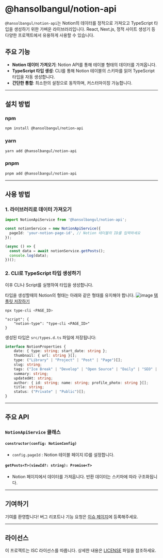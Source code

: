 # @hansolbangul/notion-api

`@hansolbangul/notion-api`는 Notion의 데이터를 정적으로 가져오고 TypeScript 타입을 생성하기 위한 가벼운 라이브러리입니다. React, Next.js, 정적 사이트 생성기 등 다양한 프로젝트에서 유용하게 사용할 수 있습니다.

## 주요 기능

- **Notion 데이터 가져오기**: Notion API를 통해 테이블 형태의 데이터를 가져옵니다.
- **TypeScript 타입 생성**: CLI를 통해 Notion 테이블의 스키마를 읽어 TypeScript 타입을 자동 생성합니다.
- **간단한 통합**: 최소한의 설정으로 동작하며, 커스터마이징 가능합니다.

---

## 설치 방법

### npm

```bash
npm install @hansolbangul/notion-api
```

### yarn

```bash
yarn add @hansolbangul/notion-api
```

### pnpm

```bash
pnpm add @hansolbangul/notion-api
```

---

## 사용 방법

### 1. 라이브러리로 데이터 가져오기

```typescript
import NotionApiService from '@hansolbangul/notion-api';

const notionService = new NotionApiService({
  pageId: 'your-notion-page-id', // Notion 테이블의 ID를 입력하세요
});

(async () => {
  const data = await notionService.getPosts();
  console.log(data);
})();
```

### 2. CLI로 TypeScript 타입 생성하기

이후 CLI나 Script를 실행하여 타입을 생성합니다.

타입을 생성할때의 Notion의 형태는 아래와 같은 형태를 유지해야 합니다.
![image](https://github.com/user-attachments/assets/38618d9b-392c-4e97-b1be-298cd4113222)
[템플릿 저장하기](https://island-factory-d4b.notion.site/1183f2f989a680d19389e72ff025f569?v=1183f2f989a681b6af32000c7dfa2b78)

```bash
npx type-cli <PAGE_ID>
```

```script
"script": {
    "notion-type": "type-cli <PAGE_ID>"
}
```

생성된 타입은 `src/types.d.ts` 파일에 저장됩니다:

```typescript
interface NotionProperties {
    date: { type: string; start_date: string };
    thumbnail: { url: string }[];
    type: ("Library" | "Project" | "Post" | "Page")[];
    slug: string;
    tags: ("Ice Break" | "Develop" | "Open Source" | "Daily" | "SEO" | "Blog" | "Next.js" | "GraphQL" | "Git" | "CSS" | "Apollo" | "Docs" | "DDD" | "Architecture" | "React" | "코딩테스트[lv.2]" | "코딩테스트[lv.3]" | "Emotion" | "F12" | "Javascript" | "Toss" | "SCSS" | "Recoil" | "Typescript" | "Project" | "Jest" | "TestCode" | "Recommend" | "React-Query" | "Suspense" | "Monorepo" | "Review" | "Styled-Component" | "Browser" | "Render" | "Library" | "Promise" | "Hook" | "Model" | "PackageManager" | "Npm" | "Yarn" | "TurboRepo" | "Pnpm" | "Bundler" | "Msw" | "Zustand" | "Bun" | "HOC" | "Class" | "This" | "Reconciliation" | "Modal" | "Swiper" | "Debounce" | "Throttle" | "Protal" | "Utterances" | "SSG" | "Component" | "Three.js" | "CodingTest" | "Set" | "IntersectionObserver" | "EventBus" | "TypeSafety" | "Module" | "Pattern" | "ISR")[];
    summary: string;
    updatedAt: string;
    author: { id: string; name: string; profile_photo: string }[];
    title: string;
    status: ("Private" | "Public")[];
}
```
---

## 주요 API

### `NotionApiService` 클래스

#### `constructor(config: NotionConfig)`

- `config.pageId` : Notion 테이블 페이지 ID를 설정합니다.

#### `getPosts<T>(viewId?: string): Promise<T>`

- Notion 페이지에서 데이터를 가져옵니다. 반환 데이터는 스키마에 따라 구조화됩니다.

---

## 기여하기

기여를 환영합니다! 버그 리포트나 기능 요청은 [이슈 페이지](https://github.com/hansolbangul/notion-api/issues)에 등록해주세요.

---

## 라이선스

이 프로젝트는 ISC 라이선스를 따릅니다. 상세한 내용은 [LICENSE](LICENSE) 파일을 참조하세요.